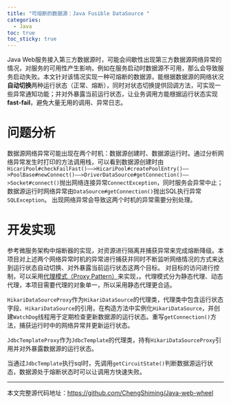 ```yaml
---
title: "可熔断的数据源：Java Fusible DataSource "
categories: 
  - Java 
toc: true
toc_sticky: true
---
```


Java Web服务接入第三方数据源时，可能会间歇性出现第三方数据源网络异常的情况，对服务的可用性产生影响，例如在服务启动时数据源不可用，那么会导致服务启动失败。本文针对该情况实现一种可熔断的数据源，能根据数据源的网络状况**自动切换**两种运行状态（正常、熔断），同时对状态切换提供回调方法，可实现一些异常通知功能；并对外暴露当前运行状态，让业务调用方能根据运行状态实现**fast-fail**，避免大量无用的调用、异常日志。

# 问题分析
数据源网络异常可能出现在两个时机：数据源创建时、数据源运行时。通过分析网络异常发生时打印的方法调用栈，可以看到数据源创建时由`HicariPool#checkFailFast()——>HicariPool#createPoolEntry()——>PoolBase#newConnect()——>DriverDataSource#getConnection()——>Socket#connect()`抛出网络连接异常`ConnectException`，同时服务会异常中止；数据源运行时网络异常由`DataSource#getConnection()`抛出SQL执行异常`SQLException`。 出现网络异常会导致这两个时机的异常需要分别处理。

# 开发实现
参考微服务架构中熔断器的实现，对资源进行隔离并捕获异常来完成熔断降级。本项目对上述两个网络异常时机的异常进行捕获并同时不断监听网络情况的方式来达到运行状态自动切换、对外暴露当前运行状态这两个目标。
对目标的访问进行控制，可以采用[代理模式（Proxy Pattern）](https://www.liaoxuefeng.com/wiki/1252599548343744/1281319432618017)来实现，。代理模式分为静态代理、动态代理，本项目需要代理的对象单一，所以采用静态代理更合适。

`HikariDataSourceProxy`作为`HikariDataSource`的代理类，代理类中包含运行状态字段、`HikariDataSource`的引用，在构造方法中实例化`HikariDataSource`，并创建`WatchDog`线程用于定期检查更新数据源的运行状态。重写`getConnection()`方法，捕获运行时中的网络异常并更新运行状态。

`JdbcTemplateProxy`作为`JdbcTemplate`的代理类，持有`HikariDataSourceProxy`引用并对外暴露数据源的运行状态。

当通过`JdbcTemplate`执行sql时，先调用`getCircuitState()`判断数据源运行状态，数据源处于熔断状态时可以让调用方快速失败。

___
本文完整源代码地址：https://github.com/ChengShiming/Java-web-wheel